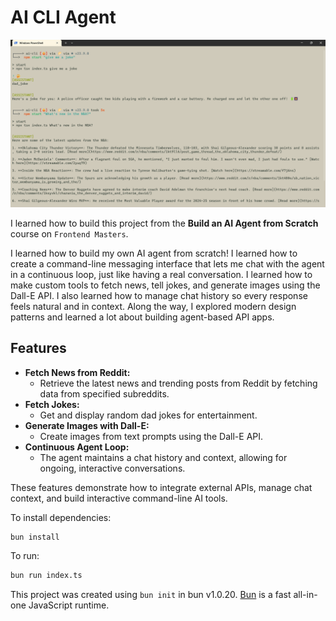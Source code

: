 # AI CLI Agent

[![Demo Video](./readme_src/img.webp)](readme_src/vid.mp4/ 'Click to watch the demo')

I learned how to build this project from the **Build an AI Agent from Scratch** course on `Frontend Masters`.

I learned how to build my own AI agent from scratch! I learned how to create a command-line messaging interface that lets me chat with the agent in a continuous loop, just like having a real conversation. I learned how to make custom tools to fetch news, tell jokes, and generate images using the Dall-E API. I also learned how to manage chat history so every response feels natural and in context. Along the way, I explored modern design patterns and learned a lot about building agent-based API apps.

## Features

- **Fetch News from Reddit:**
  - Retrieve the latest news and trending posts from Reddit by fetching data from specified subreddits.
- **Fetch Jokes:**
  - Get and display random dad jokes for entertainment.
- **Generate Images with Dall-E:**
  - Create images from text prompts using the Dall-E API.
- **Continuous Agent Loop:**
  - The agent maintains a chat history and context, allowing for ongoing, interactive conversations.

These features demonstrate how to integrate external APIs, manage chat context, and build interactive command-line AI tools.

To install dependencies:

```bash
bun install
```

To run:

```bash
bun run index.ts
```

This project was created using `bun init` in bun v1.0.20. [Bun](https://bun.sh) is a fast all-in-one JavaScript runtime.
